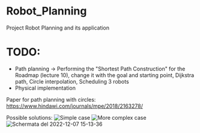 # Robot_Planning
Project Robot Planning and its application


# TODO:
- Path planning -> Performing the "Shortest Path Construction" for the Roadmap (lecture 10), change it with the goal and starting point, Dijkstra path, Circle interpolation, Scheduling 3 robots
- Physical implementation


Paper for path planning with circles:
https://www.hindawi.com/journals/mpe/2018/2163278/

Possible solutions:
![Simple case](https://user-images.githubusercontent.com/58950678/205900992-8efe288c-5048-4d40-9b83-f8033f309111.PNG)
![More complex case](https://user-images.githubusercontent.com/58950678/205900996-afe85b2a-0b8a-4780-ac5a-139f887d864d.PNG)
![Schermata del 2022-12-07 15-13-36](https://user-images.githubusercontent.com/58950678/206202165-34e33aa2-00ad-4a06-a47f-5cd858ce6ad5.png)
